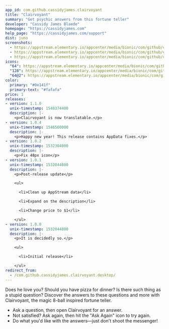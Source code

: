 ```yaml
---
app_id: com.github.cassidyjames.clairvoyant
title: "Clairvoyant"
summary: "Get psychic answers from this fortune teller"
developer: "Cassidy James Blaede"
homepage: "https://cassidyjames.com"
help_page: "https://cassidyjames.com/support"
dist: juno
screenshots:
  - https://appstream.elementary.io/appcenter/media/bionic/com/github/cassidyjames.clairvoyant/1C5C1F25497660E14ED1CCAE8400FE5D/screenshots/image-1_orig.png
  - https://appstream.elementary.io/appcenter/media/bionic/com/github/cassidyjames.clairvoyant/1C5C1F25497660E14ED1CCAE8400FE5D/screenshots/image-2_orig.png
  - https://appstream.elementary.io/appcenter/media/bionic/com/github/cassidyjames.clairvoyant/1C5C1F25497660E14ED1CCAE8400FE5D/screenshots/image-3_orig.png
icons:
  "64": https://appstream.elementary.io/appcenter/media/bionic/com/github/cassidyjames.clairvoyant/1C5C1F25497660E14ED1CCAE8400FE5D/icons/64x64/com.github.cassidyjames.clairvoyant_com.github.cassidyjames.clairvoyant.png
  "128": https://appstream.elementary.io/appcenter/media/bionic/com/github/cassidyjames.clairvoyant/1C5C1F25497660E14ED1CCAE8400FE5D/icons/128x128/com.github.cassidyjames.clairvoyant_com.github.cassidyjames.clairvoyant.png
  "64@2": https://appstream.elementary.io/appcenter/media/bionic/com/github/cassidyjames.clairvoyant/1C5C1F25497660E14ED1CCAE8400FE5D/icons/64x64@2/com.github.cassidyjames.clairvoyant_com.github.cassidyjames.clairvoyant.png
color:
  primary: "#0e141f"
  primary-text: "#fafafa"
price: 1
releases:
- version: 1.1.0
  unix-timestamp: 1548374400
  description: |-
    <p>Clairvoyant is now translatable.</p>
- version: 1.0.4
  unix-timestamp: 1546560000
  description: |-
    <p>Happy new year! This release contains AppData fixes.</p>
- version: 1.0.2
  unix-timestamp: 1532304000
  description: |-
    <p>Fix 48px icon</p>
- version: 1.0.1
  unix-timestamp: 1532044800
  description: |-
    <p>Post-release update</p>

    <ul>

      <li>Clean up AppStream data</li>

      <li>Expand on the description</li>

      <li>Change price to $1</li>

    </ul>
- version: 1.0.0
  unix-timestamp: 1532044800
  description: |-
    <p>It is decidedly so.</p>

    <ul>

      <li>Initial release</li>

    </ul>
redirect_from:
  - /com.github.cassidyjames.clairvoyant.desktop/
---
```


<p>Does he love you? Should you have pizza for dinner? Is there such thing as a stupid question? Discover the answers to these questions and more with Clairvoyant, the magic 8-ball inspired fortune teller.</p>
<ul>
  <li>Ask a question, then open Clairvoyant for an answer.</li>
  <li>Not satisfied? Ask again, then hit the &quot;Ask Again&quot; icon to try again.</li>
  <li>Do what you&apos;d like with the answers—just don&apos;t shoot the messenger!</li>
</ul>